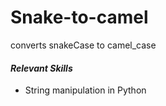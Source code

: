 # Snake-to-camel
converts snakeCase to camel_case

#### *Relevant Skills*
* String manipulation in Python


